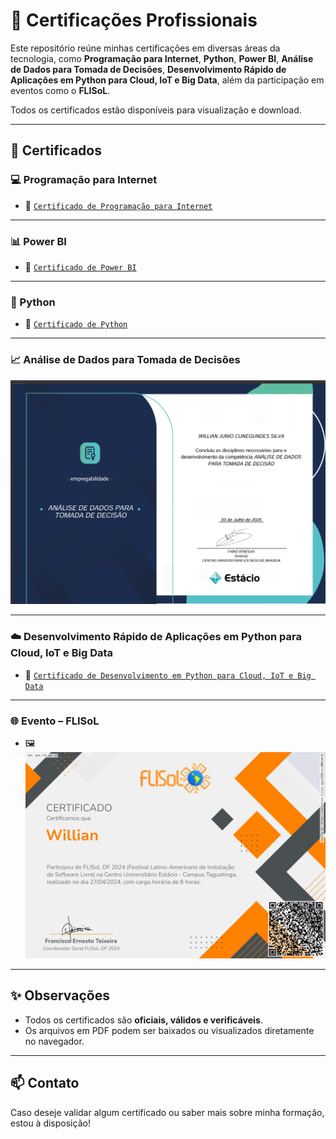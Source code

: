 # 📜 Certificações Profissionais

Este repositório reúne minhas certificações em diversas áreas da tecnologia, como **Programação para Internet**, **Python**, **Power BI**, **Análise de Dados para Tomada de Decisões**, **Desenvolvimento Rápido de Aplicações em Python para Cloud, IoT e Big Data**, além da participação em eventos como o **FLISoL**.

Todos os certificados estão disponíveis para visualização e download.

---

## 📂 Certificados

### 💻 Programação para Internet
- 📄 [`Certificado de Programação para Internet`](./Programação%20Para%20Internet.pdf)

---

### 📊 Power BI
- 📄 [`Certificado de Power BI`](./Validação%20Certificado%20PowerBi.pdf)

---

### 🐍 Python
- 📄 [`Certificado de Python`](./Validação%20Certificado%20Python.pdf)

---

### 📈 Análise de Dados para Tomada de Decisões
![Certificado de Análise de Dados](./certificados-img/Analise_de_dados.png)

---

### ☁️ Desenvolvimento Rápido de Aplicações em Python para Cloud, IoT e Big Data
- 📄 [`Certificado de Desenvolvimento em Python para Cloud, IoT e Big Data`](./Desenvolvimento%20Rapido%20de%20Aplicacoes%20em%20Python%20para%20Cloud%20IoT%20e%20BigData.pdf)

---

### 🌐 Evento – FLISoL
- 🖼️ ![Certificado de Participação – FLISoL](./flisol.jpg)

---

## ✨ Observações

- Todos os certificados são **oficiais, válidos e verificáveis**.
- Os arquivos em PDF podem ser baixados ou visualizados diretamente no navegador.

---

## 📫 Contato

Caso deseje validar algum certificado ou saber mais sobre minha formação, estou à disposição!
